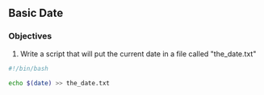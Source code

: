## Basic Date

### Objectives

1. Write a script that will put the current date in a file called "the_date.txt"

```bash
#!/bin/bash

echo $(date) >> the_date.txt
```
